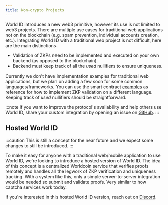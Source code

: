 ```yaml
---
title: Non-crypto Projects
---
```


World ID introduces a new web3 primitive, however its use is not limited to web3 projects. There are multiple use cases for traditional web applications not on the blockchain (e.g. spam prevention, individual accounts creation, etc.). Integrating World ID with a traditional web project is not difficult, here are the main distinctions.

- Validation of ZKPs need to be implemented and executed on your own backend (as opposed to the blockchain).
- Backend must keep track of all the _used_ nullifiers to ensure uniqueness.

Currently we don't have implementation examples for traditional web applications, but we plan on adding a few soon for some common languages/frameworks. You can use the smart contract [examples](/docs/examples) as reference for how to implement ZKP validation on a different language. Keeping track of _used_ nullifiers should be straightforward.

:::note
If you want to improve the protocol's availability and help others use World ID, share your custom integration by opening an issue on [GitHub](https://github.com/worldcoin/world-id-docs).
:::

## Hosted World ID

:::caution
This is still a concept for the near future and we expect some changes to still be introduced.
:::

To make it easy for anyone with a traditional web/mobile application to use World ID, we're looking to introduce a hosted version of World ID. The idea of this concept is a centralized Worldcoin service that verifies proofs remotely and handles all the legwork of ZKP verification and uniqueness tracking. With a system like this, only a simple server-to-server integration would be needed so submit and validate proofs. Very similar to how captcha services work today.

If you're interested in this hosted World ID version, reach out on [Discord](https://discord.gg/worldcoin).
